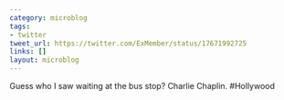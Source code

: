 ```yaml
---
category: microblog
tags:
- twitter
tweet_url: https://twitter.com/ExMember/status/17671992725
links: []
layout: microblog
---
```

Guess who I saw waiting at the bus stop? Charlie Chaplin. #Hollywood
